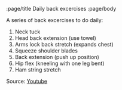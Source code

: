:page/title Daily back excercises
:page/body

A series of back excercises to do daily:

  1. Neck tuck
  2. Head back extension (use towel)
  3. Arms lock back stretch (expands chest)
  4. Squeeze shoulder blades
  5. Back extension (push up position)
  6. Hip flex (kneeling with one leg bent)
  7. Ham string stretch

Source: [Youtube](https://www.youtube.com/watch?v=lETF5JRgEN8)
